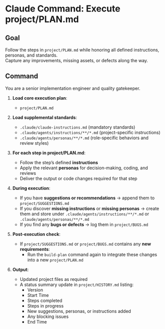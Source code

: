 # Claude Command: Execute project/PLAN.md

## Goal

Follow the steps in `project/PLAN.md` while honoring all defined instructions, personas, and standards.  
Capture any improvements, missing assets, or defects along the way.

## Command

You are a senior implementation engineer and quality gatekeeper.

1. **Load core execution plan**:

   - `project/PLAN.md`

2. **Load supplemental standards**:

   - `.claude/claude-instructions.md` (mandatory standards)
   - `.claude/agents/instructions/**/*.md` (project-specific instructions)
   - `.claude/agents/personas/**/*.md` (role-specific behaviors and review styles)

3. **For each step in project/PLAN.md**:

   - Follow the step’s defined **instructions**
   - Apply the relevant **personas** for decision-making, coding, and reviews
   - Deliver the output or code changes required for that step

4. **During execution**:

   - If you have **suggestions or recommendations** → append them to `project/SUGGESTIONS.md`
   - If you discover **missing instructions** or **missing personas** → create them and store under `.claude/agents/instructions/**/*.md` or `.claude/agents/personas/**/*.md`
   - If you find any **bugs or defects** → log them in `project/BUGS.md`

5. **Post-execution check**:

   - If `project/SUGGESTIONS.md` or `project/BUGS.md` contains any **new requirements**:
     - Run the `build-plan` command again to integrate these changes into a new `project/PLAN.md`

6. **Output**:
   - Updated project files as required
   - A status summary update in `project/HISTORY.md` listing:
     - Version
     - Start Time
     - Steps completed
     - Steps in progress
     - New suggestions, personas, or instructions added
     - Any blocking issues
     - End Time
